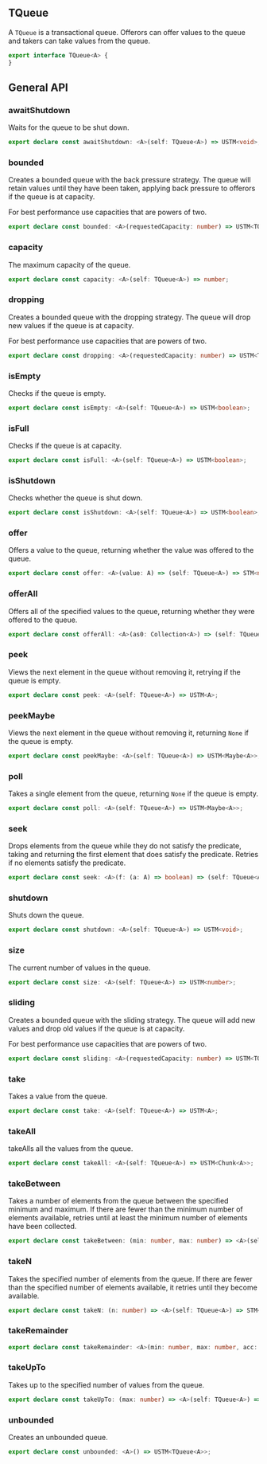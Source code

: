 ## TQueue

A `TQueue` is a transactional queue. Offerors can offer values to the queue
and takers can take values from the queue.

```ts
export interface TQueue<A> {
}
```

## General API

### awaitShutdown

Waits for the queue to be shut down.

```ts
export declare const awaitShutdown: <A>(self: TQueue<A>) => USTM<void>;
```

### bounded

Creates a bounded queue with the back pressure strategy. The queue will
retain values until they have been taken, applying back pressure to
offerors if the queue is at capacity.

For best performance use capacities that are powers of two.

```ts
export declare const bounded: <A>(requestedCapacity: number) => USTM<TQueue<A>>;
```

### capacity

The maximum capacity of the queue.

```ts
export declare const capacity: <A>(self: TQueue<A>) => number;
```

### dropping

Creates a bounded queue with the dropping strategy. The queue will drop new
values if the queue is at capacity.

For best performance use capacities that are powers of two.

```ts
export declare const dropping: <A>(requestedCapacity: number) => USTM<TQueue<A>>;
```

### isEmpty

Checks if the queue is empty.

```ts
export declare const isEmpty: <A>(self: TQueue<A>) => USTM<boolean>;
```

### isFull

Checks if the queue is at capacity.

```ts
export declare const isFull: <A>(self: TQueue<A>) => USTM<boolean>;
```

### isShutdown

Checks whether the queue is shut down.

```ts
export declare const isShutdown: <A>(self: TQueue<A>) => USTM<boolean>;
```

### offer

Offers a value to the queue, returning whether the value was offered to the
queue.

```ts
export declare const offer: <A>(value: A) => (self: TQueue<A>) => STM<never, never, boolean>;
```

### offerAll

Offers all of the specified values to the queue, returning whether they
were offered to the queue.

```ts
export declare const offerAll: <A>(as0: Collection<A>) => (self: TQueue<A>) => STM<never, never, boolean>;
```

### peek

Views the next element in the queue without removing it, retrying if the
queue is empty.

```ts
export declare const peek: <A>(self: TQueue<A>) => USTM<A>;
```

### peekMaybe

Views the next element in the queue without removing it, returning `None`
if the queue is empty.

```ts
export declare const peekMaybe: <A>(self: TQueue<A>) => USTM<Maybe<A>>;
```

### poll

Takes a single element from the queue, returning `None` if the queue is
empty.

```ts
export declare const poll: <A>(self: TQueue<A>) => USTM<Maybe<A>>;
```

### seek

Drops elements from the queue while they do not satisfy the predicate,
taking and returning the first element that does satisfy the predicate.
Retries if no elements satisfy the predicate.

```ts
export declare const seek: <A>(f: (a: A) => boolean) => (self: TQueue<A>) => STM<never, never, A>;
```

### shutdown

Shuts down the queue.

```ts
export declare const shutdown: <A>(self: TQueue<A>) => USTM<void>;
```

### size

The current number of values in the queue.

```ts
export declare const size: <A>(self: TQueue<A>) => USTM<number>;
```

### sliding

Creates a bounded queue with the sliding strategy. The queue will add new
values and drop old values if the queue is at capacity.

For best performance use capacities that are powers of two.

```ts
export declare const sliding: <A>(requestedCapacity: number) => USTM<TQueue<A>>;
```

### take

Takes a value from the queue.

```ts
export declare const take: <A>(self: TQueue<A>) => USTM<A>;
```

### takeAll

takeAlls all the values from the queue.

```ts
export declare const takeAll: <A>(self: TQueue<A>) => USTM<Chunk<A>>;
```

### takeBetween

Takes a number of elements from the queue between the specified minimum and
maximum. If there are fewer than the minimum number of elements available,
retries until at least the minimum number of elements have been collected.

```ts
export declare const takeBetween: (min: number, max: number) => <A>(self: TQueue<A>) => STM<never, never, Chunk<A>>;
```

### takeN

Takes the specified number of elements from the queue. If there are fewer
than the specified number of elements available, it retries until they
become available.

```ts
export declare const takeN: (n: number) => <A>(self: TQueue<A>) => STM<never, never, Chunk<A>>;
```

### takeRemainder

```ts
export declare const takeRemainder: <A>(min: number, max: number, acc: Chunk<A>) => (self: TQueue<A>) => STM<never, never, Chunk<A>>;
```

### takeUpTo

Takes up to the specified number of values from the queue.

```ts
export declare const takeUpTo: (max: number) => <A>(self: TQueue<A>) => STM<never, never, Chunk<A>>;
```

### unbounded

Creates an unbounded queue.

```ts
export declare const unbounded: <A>() => USTM<TQueue<A>>;
```

